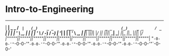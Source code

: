 # Intro-to-Engineering

   ___             __ _     _                                       _              __ _  
  | __|   _ _     / _` |   (_)    _ _      ___     ___      _ _    (_)    _ _     / _` | 
  | _|   | ' \    \__, |   | |   | ' \    / -_)   / -_)    | '_|   | |   | ' \    \__, | 
  |___|  |_||_|   |___/   _|_|_  |_||_|   \___|   \___|   _|_|_   _|_|_  |_||_|   |___/  
_|"""""|_|"""""|_|"""""|_|"""""|_|"""""|_|"""""|_|"""""|_|"""""|_|"""""|_|"""""|_|"""""| 
"`-0-0-'"`-0-0-'"`-0-0-'"`-0-0-'"`-0-0-'"`-0-0-'"`-0-0-'"`-0-0-'"`-0-0-'"`-0-0-'"`-0-0-' 
